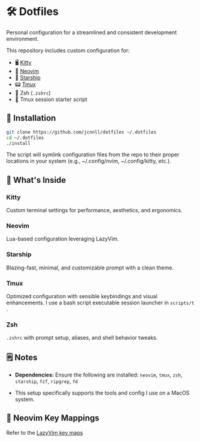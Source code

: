 # 🛠 Dotfiles

Personal configuration for a streamlined and consistent development environment.

This repository includes custom configuration for:

- 🖥 [Kitty](https://sw.kovidgoyal.net/kitty/)
- 🧠 [Neovim](https://neovim.io/)
- 🌟 [Starship](https://starship.rs/)
- 📟 [Tmux](https://github.com/tmux/tmux)
- 🐚 Zsh (`.zshrc`)
- 📁 Tmux session starter script

## 🔧 Installation

```sh
git clone https://github.com/jcnnll/dotfiles ~/.dotfiles
cd ~/.dotfiles
./install
```

The script will symlink configuration files from the repo to their proper
locations in your system (e.g., ~/.config/nvim, ~/.config/kitty, etc.).

## 📂 What's Inside

### Kitty

Custom terminal settings for performance, aesthetics, and ergonomics.

### Neovim

Lua-based configuration leveraging LazyVim.

### Starship

Blazing-fast, minimal, and customizable prompt with a clean theme.

### Tmux

Optimized configuration with sensible keybindings and visual enhancements.
I use a bash script executable session launcher in `scripts/t` .

### Zsh

`.zshrc` with prompt setup, aliases, and shell behavior tweaks.

## 🗒 Notes

- **Dependencies:**
  Ensure the following are installed:
  `neovim`, `tmux`, `zsh`, `starship`, `fzf`, `ripgrep`, `fd`

- This setup specifically supports the tools and config I use on a MacOS system.

## 🎯 Neovim Key Mappings

Refer to the [LazyVim key maps](https://www.lazyvim.org/keymaps)
